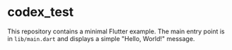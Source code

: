 # codex_test

This repository contains a minimal Flutter example. The main entry point is in `lib/main.dart` and displays a simple "Hello, World!" message.
